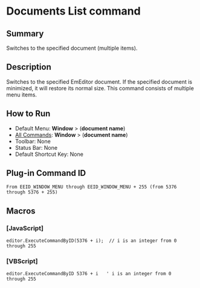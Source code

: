 # Documents List command

## Summary

Switches to the specified document (multiple items).

## Description

Switches to the specified EmEditor document. If the specified document is minimized, it will restore its
normal size. This command consists of multiple menu items.

## How to Run

- Default Menu: **Window** \> (**document name**)
- [All Commands](../tools/all_commands): **Window**
\> (**document name**)
- Toolbar: None
- Status Bar: None
- Default Shortcut Key: None

## Plug-in Command ID

```
From EEID_WINDOW_MENU through EEID_WINDOW_MENU + 255 (from 5376 through 5376 + 255)
```

## Macros

### \[JavaScript\]

```
editor.ExecuteCommandByID(5376 + i);  // i is an integer from 0
through 255
```

### \[VBScript\]

```
editor.ExecuteCommandByID 5376 + i   ' i is an integer from 0
through 255
```
